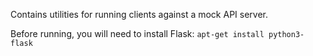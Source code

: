 Contains utilities for running clients against a mock API server.

Before running, you will need to install Flask: `apt-get install python3-flask`
